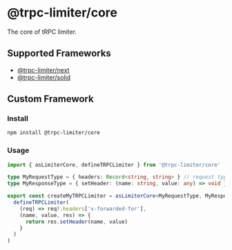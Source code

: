 # @trpc-limiter/core

The core of tRPC limiter.

## Supported Frameworks

- [@trpc-limiter/next](https://github.com/OrJDev/trpc-limiter/tree/main/packages/next)
- [@trpc-limiter/solid](https://github.com/OrJDev/trpc-limiter/tree/main/packages/solid)

## Custom Framework

### Install

```bash
npm install @trpc-limiter/core
```

### Usage

```ts
import { asLimiterCore, defineTRPCLimiter } from '@trpc-limiter/core'

type MyRequestType = { headers: Record<string, string> } // request type
type MyResponseType = { setHeader: (name: string, value: any) => void } // response type

export const createMyTRPCLimiter = asLimiterCore<MyRequestType, MyResponseType>(
  defineTRPCLimiter(
    (req) => req?.headers['x-forwarded-for'],
    (name, value, res) => {
      return res.setHeader(name, value)
    }
  )
)
```
